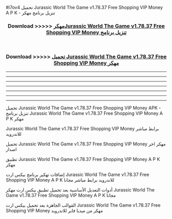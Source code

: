 #i7ov4 تحميل Jurassic World The Game v1.78.37 Free Shopping VIP Money  A P K - تنزيل برنامج مهكر



<div align="center">
<h3>Download >>>>> <a href="https://runaway1.web.app/?sq=Jurassic World The Game v1.78.37 Free Shopping VIP Money ">مهكرJurassic World The Game v1.78.37 Free Shopping VIP Money  تنزيل برنامج</a></h3><br>

<h3>Download >>>>> <a href="https://runaway1.web.app/?sq=Jurassic World The Game v1.78.37 Free Shopping VIP Money ">تحميل Jurassic World The Game v1.78.37 Free Shopping VIP Money  مهكر</a></h3>
</div>


----------------------------------------------------------

----------------------------------------------------------

----------------------------------------------------------

----------------------------------------------------------

----------------------------------------------------------

----------------------------------------------------------

----------------------------------------------------------

تحميل Jurassic World The Game v1.78.37 Free Shopping VIP Money  APK - تنزيل برنامج Jurassic World The Game v1.78.37 Free Shopping VIP Money  A P K مهكر

Jurassic World The Game v1.78.37 Free Shopping VIP Money  برابط مباشر للاندرويد

تحميل Jurassic World The Game v1.78.37 Free Shopping VIP Money  مهكر اخر اصدار

تطبيق Jurassic World The Game v1.78.37 Free Shopping VIP Money  A P K مهكر

إضافات تهكير برنامج بيكس ارت Jurassic World The Game v1.78.37 Free Shopping VIP Money  A P K للاندرويد برابط مباشر مجانا

أدوات التعديل الأساسية بعد تحميل تطبيق بيكس ارت مهكر Jurassic World The Game v1.78.37 Free Shopping VIP Money  A P K مجانا

القوالب الجاهزة بعد تحميل بيكس ارت Jurassic World The Game v1.78.37 Free Shopping VIP Money  مهكر من ميديا فاير للاندرويد


